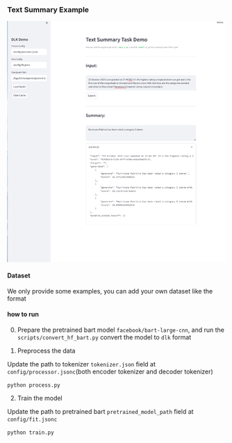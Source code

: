 ### Text Summary Example

![Summary](../../pics/summary.png)

#### Dataset

We only provide some examples, you can add your own dataset like the format

#### how to run

0. Prepare the pretrained bart model `facebook/bart-large-cnn`, and run the `scripts/convert_hf_bart.py` convert the model to `dlk` format

1. Preprocess the data

Update the path to tokenizer `tokenizer.json` field at `config/processor.jsonc`(both encoder tokenizer and decoder tokenizer)
```
python process.py
```

2. Train the model

Update the path to pretrained bart `pretrained_model_path` field at `config/fit.jsonc`
```
python train.py
```
